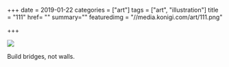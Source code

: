+++
date = 2019-01-22
categories = ["art"]
tags = ["art", "illustration"]
title = "111"
href= ""
summary=""
featuredimg = "//media.konigi.com/art/111.png"

+++

<img src="//media.konigi.com/art/111.png" />

Build bridges, not walls.
